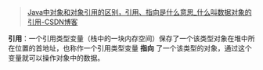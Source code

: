 

>[Java中对象和对象引用的区别，引用、指向是什么意思_什么叫数据对象的引用-CSDN博客](https://blog.csdn.net/sun10367/article/details/107926955)


**引用**：一个引用类型变量（栈中的一块内存空间）保存了一个该类型对象在堆中所在位置的首地址，也称作一个引用类型变量 **指向** 了一个该类型的对象，通过这个变量就可以操作对象中的数据。